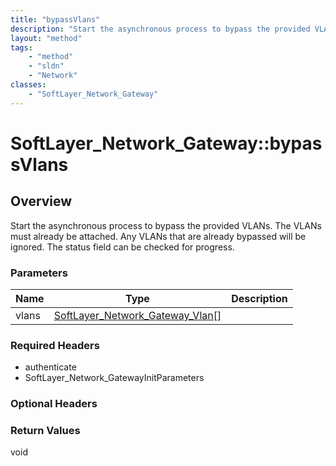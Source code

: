 ```yaml
---
title: "bypassVlans"
description: "Start the asynchronous process to bypass the provided VLANs. The VLANs must already be attached. Any VLANs that are alre... "
layout: "method"
tags:
    - "method"
    - "sldn"
    - "Network"
classes:
    - "SoftLayer_Network_Gateway"
---
```

# SoftLayer_Network_Gateway::bypassVlans
## Overview 
Start the asynchronous process to bypass the provided VLANs. The VLANs must already be attached. Any VLANs that are already bypassed will be ignored. The status field can be checked for progress. 

### Parameters 
|Name | Type | Description |
| --- | --- | --- |
|vlans| <a href='/reference/datatypes/SoftLayer_Network_Gateway_Vlan'>SoftLayer_Network_Gateway_Vlan[] </a>| |


### Required Headers
* authenticate
* SoftLayer_Network_GatewayInitParameters

### Optional Headers

### Return Values
void

